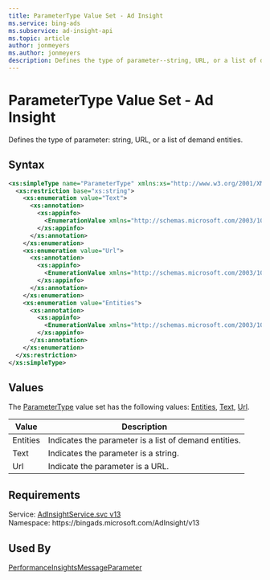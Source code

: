 ```yaml
---
title: ParameterType Value Set - Ad Insight
ms.service: bing-ads
ms.subservice: ad-insight-api
ms.topic: article
author: jonmeyers
ms.author: jonmeyers
description: Defines the type of parameter--string, URL, or a list of demand entities).
---
```

# ParameterType Value Set - Ad Insight
Defines the type of parameter: string, URL, or a list of demand entities.

## Syntax
```xml
<xs:simpleType name="ParameterType" xmlns:xs="http://www.w3.org/2001/XMLSchema">
  <xs:restriction base="xs:string">
    <xs:enumeration value="Text">
      <xs:annotation>
        <xs:appinfo>
          <EnumerationValue xmlns="http://schemas.microsoft.com/2003/10/Serialization/">1</EnumerationValue>
        </xs:appinfo>
      </xs:annotation>
    </xs:enumeration>
    <xs:enumeration value="Url">
      <xs:annotation>
        <xs:appinfo>
          <EnumerationValue xmlns="http://schemas.microsoft.com/2003/10/Serialization/">2</EnumerationValue>
        </xs:appinfo>
      </xs:annotation>
    </xs:enumeration>
    <xs:enumeration value="Entities">
      <xs:annotation>
        <xs:appinfo>
          <EnumerationValue xmlns="http://schemas.microsoft.com/2003/10/Serialization/">3</EnumerationValue>
        </xs:appinfo>
      </xs:annotation>
    </xs:enumeration>
  </xs:restriction>
</xs:simpleType>
```

## <a name="values"></a>Values

The [ParameterType](parametertype.md) value set has the following values: [Entities](#entities), [Text](#text), [Url](#url).

|Value|Description|
|-----------|---------------|
|<a name="entities"></a>Entities|Indicates the parameter is a list of demand entities.|
|<a name="text"></a>Text|Indicates the parameter is a string.|
|<a name="url"></a>Url|Indicate the parameter is a URL.|

## Requirements
Service: [AdInsightService.svc v13](https://adinsight.api.bingads.microsoft.com/Api/Advertiser/AdInsight/v13/AdInsightService.svc)  
Namespace: https\://bingads.microsoft.com/AdInsight/v13  

## Used By
[PerformanceInsightsMessageParameter](performanceinsightsmessageparameter.md)  
